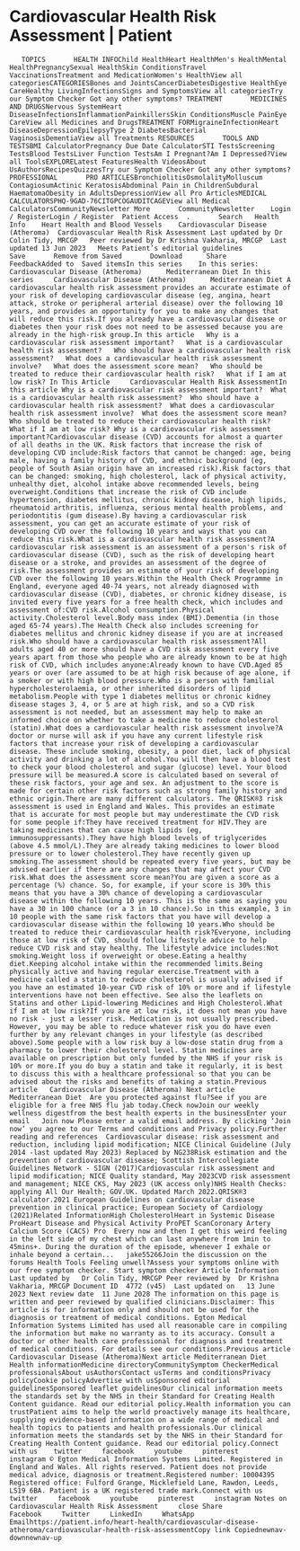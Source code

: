 # Cardiovascular Health Risk Assessment | Patient

       TOPICS       HEALTH INFOChild HealthHeart HealthMen's HealthMental HealthPregnancySexual HealthSkin ConditionsTravel VaccinationsTreatment and MedicationWomen's HealthView all categoriesCATEGORIESBones and JointsCancerDiabetesDigestive HealthEye CareHealthy LivingInfectionsSigns and SymptomsView all categoriesTry our Symptom Checker Got any other symptoms? TREATMENT       MEDICINES AND DRUGSNervous SystemHeart DiseaseInfectionsInflammationPainkillersSkin ConditionsMuscle PainEye CareView all Medicines and DrugsTREATMENT FORMigraineInfectionHeart DiseaseDepressionEpilepsyType 2 DiabetesBacterial VaginosisDementiaView all Treatments RESOURCES       TOOLS AND TESTSBMI CalculatorPregnancy Due Date CalculatorSTI TestsScreening TestsBlood TestsLiver Function TestsAm I Pregnant?Am I Depressed?View all ToolsEXPLORELatest FeaturesHealth VideosAbout UsAuthorsRecipesQuizzesTry our Symptom Checker Got any other symptoms? PROFESSIONAL       PRO ARTICLESBronchiolitisOsmolalityMolluscum ContagiosumActinic KeratosisAbdominal Pain in ChildrenSubdural HaematomaObesity in AdultsDepressionView all Pro ArticlesMEDICAL CALCULATORSPHQ-9GAD-76CITGPCOGAUDITCAGEView all Medical CalculatorsCommunityNewsletter More       CommunityNewsletter    Login / RegisterLogin / Register  Patient Access  .       Search   Health Info    Heart Health and Blood Vessels    Cardiovascular Disease (Atheroma)  Cardiovascular Health Risk Assessment Last updated by Dr Colin Tidy, MRCGP   Peer reviewed by Dr Krishna Vakharia, MRCGP  Last updated 13 Jun 2023   Meets Patient’s editorial guidelines            Save       Remove from Saved       Download      Share      FeedbackAdded to  Saved itemsIn this series    In this series:     Cardiovascular Disease (Atheroma)      Mediterranean Diet In this series     Cardiovascular Disease (Atheroma)      Mediterranean Diet A cardiovascular health risk assessment provides an accurate estimate of your risk of developing cardiovascular disease (eg, angina, heart attack, stroke or peripheral arterial disease) over the following 10 years, and provides an opportunity for you to make any changes that will reduce this risk.If you already have a cardiovascular disease or diabetes then your risk does not need to be assessed because you are already in the high-risk group.In this article   Why is a cardiovascular risk assessment important?   What is a cardiovascular health risk assessment?   Who should have a cardiovascular health risk assessment?   What does a cardiovascular health risk assessment involve?   What does the assessment score mean?   Who should be treated to reduce their cardiovascular health risk?   What if I am at low risk? In This Article     Cardiovascular Health Risk AssessmentIn this article Why is a cardiovascular risk assessment important?  What is a cardiovascular health risk assessment?  Who should have a cardiovascular health risk assessment?  What does a cardiovascular health risk assessment involve?  What does the assessment score mean?  Who should be treated to reduce their cardiovascular health risk?  What if I am at low risk? Why is a cardiovascular risk assessment important?Cardiovascular disease (CVD) accounts for almost a quarter of all deaths in the UK. Risk factors that increase the risk of developing CVD include:Risk factors that cannot be changed: age, being male, having a family history of CVD, and ethnic background (eg, people of South Asian origin have an increased risk).Risk factors that can be changed: smoking, high cholesterol, lack of physical activity, unhealthy diet, alcohol intake above recommended levels, being overweight.Conditions that increase the risk of CVD include hypertension, diabetes mellitus, chronic kidney disease, high lipids, rheumatoid arthritis, influenza, serious mental health problems, and periodontitis (gum disease).By having a cardiovascular risk assessment, you can get an accurate estimate of your risk of developing CVD over the following 10 years and ways that you can reduce this risk.What is a cardiovascular health risk assessment?A cardiovascular risk assessment is an assessment of a person's risk of cardiovascular disease (CVD), such as the risk of developing heart disease or a stroke, and provides an assessment of the degree of risk.The assessment provides an estimate of your risk of developing CVD over the following 10 years.Within the Health Check Programme in England, everyone aged 40-74 years, not already diagnosed with cardiovascular disease (CVD), diabetes, or chronic kidney disease, is invited every five years for a free health check, which includes and assessment of:CVD risk.Alcohol consumption.Physical activity.Cholesterol level.Body mass index (BMI).Dementia (in those aged 65-74 years).The Health Check also includes screening for diabetes mellitus and chronic kidney disease if you are at increased risk.Who should have a cardiovascular health risk assessment?All adults aged 40 or more should have a CVD risk assessment every five years apart from those who people who are already known to be at high risk of CVD, which includes anyone:Already known to have CVD.Aged 85 years or over (are assumed to be at high risk because of age alone, if a smoker or with high blood pressure.Who is a person with familial hypercholesterolaemia, or other inherited disorders of lipid metabolism.People with type 1 diabetes mellitus or chronic kidney disease stages 3, 4, or 5 are at high risk, and so a CVD risk assessment is not needed, but an assessment may help to make an informed choice on whether to take a medicine to reduce cholesterol (statin).What does a cardiovascular health risk assessment involve?A doctor or nurse will ask if you have any current lifestyle risk factors that increase your risk of developing a cardiovascular disease. These include smoking, obesity, a poor diet, lack of physical activity and drinking a lot of alcohol.You will then have a blood test to check your blood cholesterol and sugar (glucose) level. Your blood pressure will be measured.A score is calculated based on several of these risk factors, your age and sex. An adjustment to the score is made for certain other risk factors such as strong family history and ethnic origin.There are many different calculators. The QRISK®3 risk assessment is used in England and Wales. This provides an estimate that is accurate for most people but may underestimate the CVD risk for some people if:They have received treatment for HIV.They are taking medicines that can cause high lipids (eg, immunosuppressants).They have high blood levels of triglycerides (above 4.5 mmol/L).They are already taking medicines to lower blood pressure or to lower cholesterol.They have recently given up smoking.The assessment should be repeated every five years, but may be advised earlier if there are any changes that may affect your CVD risk.What does the assessment score mean?You are given a score as a percentage (%) chance. So, for example, if your score is 30% this means that you have a 30% chance of developing a cardiovascular disease within the following 10 years. This is the same as saying you have a 30 in 100 chance (or a 3 in 10 chance).So in this example, 3 in 10 people with the same risk factors that you have will develop a cardiovascular disease within the following 10 years.Who should be treated to reduce their cardiovascular health risk?Everyone, including those at low risk of CVD, should follow lifestyle advice to help reduce CVD risk and stay healthy. The lifestyle advice includes:Not smoking.Weight loss if overweight or obese.Eating a healthy diet.Keeping alcohol intake within the recommended limits.Being physically active and having regular exercise.Treatment with a medicine called a statin to reduce cholesterol is usually advised if you have an estimated 10-year CVD risk of 10% or more and if lifestyle interventions have not been effective. See also the leaflets on Statins and other Lipid-lowering Medicines and High Cholesterol.What if I am at low risk?If you are at low risk, it does not mean you have no risk - just a lesser risk. Medication is not usually prescribed. However, you may be able to reduce whatever risk you do have even further by any relevant changes in your lifestyle (as described above).Some people with a low risk buy a low-dose statin drug from a pharmacy to lower their cholesterol level. Statin medicines are available on prescription but only funded by the NHS if your risk is 10% or more.If you do buy a statin and take it regularly, it is best to discuss this with a healthcare professional so that you can be advised about the risks and benefits of taking a statin.Previous article   Cardiovascular Disease (Atheroma) Next article  Mediterranean Diet  Are you protected against flu?See if you are eligible for a free NHS flu jab today.Check nowJoin our weekly wellness digestfrom the best health experts in the businessEnter your email   Join now Please enter a valid email address. By clicking ‘Join now’ you agree to our Terms and conditions and Privacy policy.Further reading and references  Cardiovascular disease: risk assessment and reduction, including lipid modification; NICE Clinical Guideline (July 2014 -last updated May 2023) Replaced by NG238Risk estimation and the prevention of cardiovascular disease; Scottish Intercollegiate Guidelines Network - SIGN (2017)Cardiovascular risk assessment and lipid modification; NICE Quality standard, May 2023CVD risk assessment and management; NICE CKS, May 2023 (UK access only)NHS Health Checks: applying All Our Health; GOV.UK. Updated March 2022.QRISK®3 calculator.2021 European Guidelines on cardiovascular disease prevention in clinical practice; European Society of Cardiology (2021)Related InformationHigh CholesterolHeart in Systemic Disease ProHeart Disease and Physical Activity ProPET ScanCoronary Artery Calcium Score (CACS) Pro  Every now and then I get this weird feeling in the left side of my chest which can last anywhere from 1min to 45mins+. During the duration of the episode, whenever I exhale or inhale beyond a certain...   jake55266Join the discussion on the forums Health Tools Feeling unwell?Assess your symptoms online with our free symptom checker. Start symptom checker Article Information Last updated by   Dr Colin Tidy, MRCGP Peer reviewed by  Dr Krishna Vakharia, MRCGP Document ID  4772 (v45)  Last updated on   13 June 2023 Next review date  11 June 2028 The information on this page is written and peer reviewed by qualified clinicians.Disclaimer: This article is for information only and should not be used for the diagnosis or treatment of medical conditions. Egton Medical Information Systems Limited has used all reasonable care in compiling the information but make no warranty as to its accuracy. Consult a doctor or other health care professional for diagnosis and treatment of medical conditions. For details see our conditions.Previous article  Cardiovascular Disease (Atheroma)Next article Mediterranean Diet Health informationMedicine directoryCommunitySymptom CheckerMedical professionalsAbout usAuthorsContact usTerms and conditionsPrivacy policyCookie policyAdvertise with usSponsored editorial guidelinesSponsored leaflet guidelinesOur clinical information meets the standards set by the NHS in their Standard for Creating Health Content guidance. Read our editorial policy.Health information you can trustPatient aims to help the world proactively manage its healthcare, supplying evidence-based information on a wide range of medical and health topics to patients and health professionals.Our clinical information meets the standards set by the NHS in their Standard for Creating Health Content guidance. Read our editorial policy.Connect with us    twitter     facebook     youtube     pinterest     instagram © Egton Medical Information Systems Limited. Registered in England and Wales. All rights reserved. Patient does not provide medical advice, diagnosis or treatment.Registered number: 10004395 Registered office: Fulford Grange, Micklefield Lane, Rawdon, Leeds, LS19 6BA. Patient is a UK registered trade mark.Connect with us    twitter     facebook     youtube     pinterest     instagram Notes on Cardiovascular Health Risk Assessment     close Share          Facebook     Twitter     LinkedIn     WhatsApp     Emailhttps://patient.info/heart-health/cardiovascular-disease-atheroma/cardiovascular-health-risk-assessmentCopy link Copiednewnav-downnewnav-up


